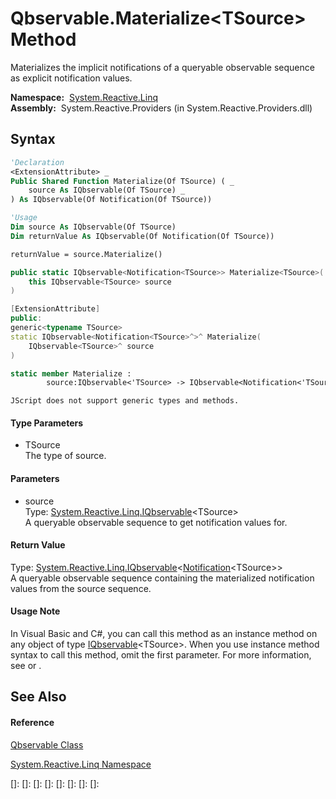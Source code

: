 # Qbservable.Materialize\<TSource\> Method

Materializes the implicit notifications of a queryable observable sequence as explicit notification values.

**Namespace:**  [System.Reactive.Linq](System.Reactive.Linq\System.Reactive.Linq.md)  
**Assembly:**  System.Reactive.Providers (in System.Reactive.Providers.dll)

## Syntax

```vb
'Declaration
<ExtensionAttribute> _
Public Shared Function Materialize(Of TSource) ( _
    source As IQbservable(Of TSource) _
) As IQbservable(Of Notification(Of TSource))
```

```vb
'Usage
Dim source As IQbservable(Of TSource)
Dim returnValue As IQbservable(Of Notification(Of TSource))

returnValue = source.Materialize()
```

```csharp
public static IQbservable<Notification<TSource>> Materialize<TSource>(
    this IQbservable<TSource> source
)
```

```c++
[ExtensionAttribute]
public:
generic<typename TSource>
static IQbservable<Notification<TSource>^>^ Materialize(
    IQbservable<TSource>^ source
)
```

```fsharp
static member Materialize : 
        source:IQbservable<'TSource> -> IQbservable<Notification<'TSource>> 
```

```jscript
JScript does not support generic types and methods.
```

#### Type Parameters

- TSource  
  The type of source.

#### Parameters

- source  
  Type: [System.Reactive.Linq.IQbservable](IQbservable\IQbservable(TSource).md)\<TSource\>  
  A queryable observable sequence to get notification values for.

#### Return Value

Type: [System.Reactive.Linq.IQbservable](IQbservable\IQbservable(TSource).md)\<[Notification](Notification\Notification(T).md)\<TSource\>\>  
A queryable observable sequence containing the materialized notification values from the source sequence.

#### Usage Note

In Visual Basic and C\#, you can call this method as an instance method on any object of type [IQbservable](IQbservable\IQbservable(TSource).md)\<TSource\>. When you use instance method syntax to call this method, omit the first parameter. For more information, see [](https://msdn.microsoft.com/en-us/library/Bb384936) or [](https://msdn.microsoft.com/en-us/library/Bb383977).

## See Also

#### Reference

[Qbservable Class](Qbservable\Qbservable.md)

[System.Reactive.Linq Namespace](System.Reactive.Linq\System.Reactive.Linq.md)

[]: 
[]: 
[]: 
[]: 
[]: 
[]: 
[]: 
[]: 